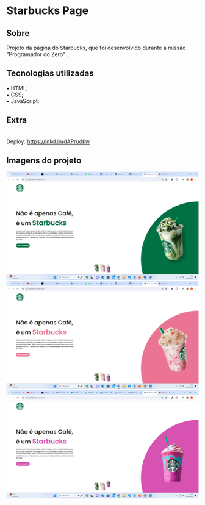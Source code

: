 # Starbucks Page

## Sobre
 Projeto da página do Starbucks, que foi desenvolvido durante a missão "Programador do Zero" .

## Tecnologias utilizadas
• HTML;<br>
• CSS;<br>
• JavaScript.

## Extra

<br>
Deploy: <a href="https://fred-starbucks.netlify.app/">https://lnkd.in/dAPrudkw </a>


## Imagens do projeto
<img src="./img/pag1.png" >
<img src="./img/pag2.png" >
<img src="./img/pag3.png" >
